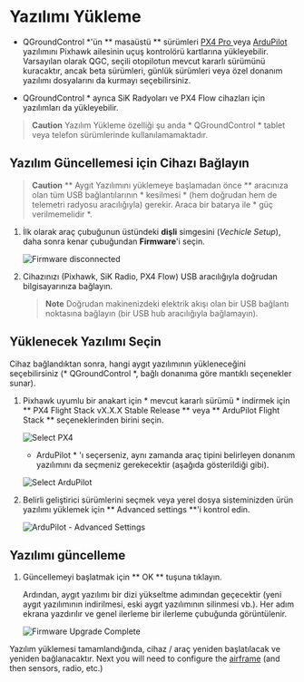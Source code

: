 # Yazılımı Yükleme

* QGroundControl *'ün ** masaüstü ** sürümleri [ PX4 Pro ](http://px4.io/) veya [ ArduPilot ](http://ardupilot.com) yazılımını Pixhawk ailesinin uçuş kontrolörü kartlarına yükleyebilir. Varsayılan olarak QGC, seçili otopilotun mevcut kararlı sürümünü kuracaktır, ancak beta sürümleri, günlük sürümleri veya özel donanım yazılımı dosyalarını da kurmayı seçebilirsiniz.

* QGroundControl * ayrıca SiK Radyoları ve PX4 Flow cihazları için yazılımları da yükleyebilir.

> **Caution** Yazılım Yükleme özelliği şu anda * QGroundControl * tablet veya telefon sürümlerinde kullanılamamaktadır.

## Yazılım Güncellemesi için Cihazı Bağlayın

> **Caution** ** Aygıt Yazılımını yüklemeye başlamadan önce ** aracınıza olan tüm USB bağlantılarının * kesilmesi * (hem doğrudan hem de telemetri radyosu aracılığıyla) gerekir. Araca bir batarya ile * güç verilmemelidir *.

1. İlk olarak araç çubuğunun üstündeki **dişli** simgesini (*Vechicle Setup*), daha sonra kenar çubuğundan **Firmware**'i seçin.
    
    ![Firmware disconnected](../../assets/setup/firmware/firmware_disconnected.jpg)

2. Cihazınızı (Pixhawk, SiK Radio, PX4 Flow) USB aracılığıyla doğrudan bilgisayarınıza bağlayın.
    
    > **Note** Doğrudan makinenizdeki elektrik akışı olan bir USB bağlantı noktasına bağlayın (bir USB hub aracılığıyla bağlamayın).

## Yüklenecek Yazılımı Seçin

Cihaz bağlandıktan sonra, hangi aygıt yazılımının yükleneceğini seçebilirsiniz (* QGroundControl *, bağlı donanıma göre mantıklı seçenekler sunar).

1. Pixhawk uyumlu bir anakart için * mevcut kararlı sürümü * indirmek için ** PX4 Flight Stack vX.X.X Stable Release ** veya ** ArduPilot Flight Stack ** seçeneklerinden birini seçin.
    
    ![Select PX4](../../assets/setup/firmware/firmware_select_default_px4.jpg)
    
    * ArduPilot * 'ı seçerseniz, aynı zamanda araç tipini belirleyen donanım yazılımını da seçmeniz gerekecektir (aşağıda gösterildiği gibi).
    
    ![Select ArduPilot](../../assets/setup/firmware/firmware_selection_ardupilot.jpg)

2. Belirli geliştirici sürümlerini seçmek veya yerel dosya sisteminizden ürün yazılımı yüklemek için ** Advanced settings **'i kontrol edin.
    
    ![ArduPilot - Advanced Settings](../../assets/setup/firmware/firmware_selection_advanced_settings.jpg)

## Yazılımı güncelleme

1. Güncellemeyi başlatmak için ** OK ** tuşuna tıklayın.
    
    Ardından, aygıt yazılımı bir dizi yükseltme adımından geçecektir (yeni aygıt yazılımının indirilmesi, eski aygıt yazılımının silinmesi vb.). Her adım ekrana yazdırılır ve genel ilerleme bir ilerleme çubuğunda görüntülenir.
    
    ![Firmware Upgrade Complete](../../assets/setup/firmware/firmware_upgrade_complete.jpg)

Yazılım yüklemesi tamamlandığında, cihaz / araç yeniden başlatılacak ve yeniden bağlanacaktır. Next you will need to configure the [airframe](../SetupView/Airframe.md) (and then sensors, radio, etc.)